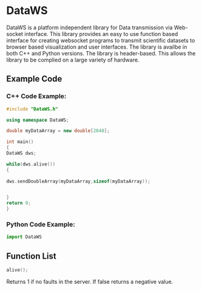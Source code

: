 # DataWS
DataWS is a platform independent library for Data transmission via Web-socket interface. This library provides an easy to use function based interface for creating websocket programs to transmit scientific datasets to browser based visualization and user interfaces. The library is availbe in both C++ and Python versions. The library is header-based. This allows the library to be complied on a large variety of hardware. 



## Example Code



### C++ Code Example:
```CPP
#include "DataWS.h"

using namespace DataWS;

double myDataArray = new double[2048];

int main()
{
DataWS dws;

while(dws.alive())
{
  
dws.sendDoubleArray(myDataArray,sizeof(myDataArray));


}
return 0;
}
```

### Python Code Example:
```Python
import DataWS


```


## Function List


```CPP
alive(); 
```
Returns 1 if no faults in the server. If false returns a negative value.  
